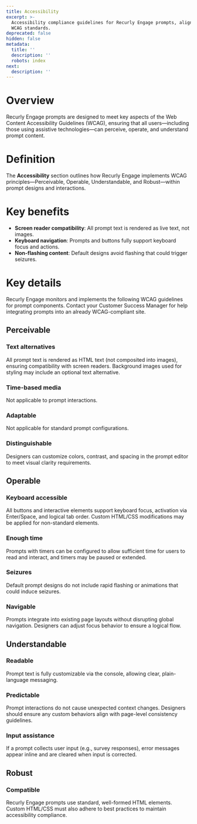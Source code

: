 ```yaml
---
title: Accessibility
excerpt: >-
  Accessibility compliance guidelines for Recurly Engage prompts, aligned with
  WCAG standards.
deprecated: false
hidden: false
metadata:
  title: ''
  description: ''
  robots: index
next:
  description: ''
---
```

# Overview

Recurly Engage prompts are designed to meet key aspects of the Web Content Accessibility Guidelines (WCAG), ensuring that all users—including those using assistive technologies—can perceive, operate, and understand prompt content.

# Definition

The **Accessibility** section outlines how Recurly Engage implements WCAG principles—Perceivable, Operable, Understandable, and Robust—within prompt designs and interactions.

# Key benefits

* **Screen reader compatibility**: All prompt text is rendered as live text, not images.
* **Keyboard navigation**: Prompts and buttons fully support keyboard focus and actions.
* **Non-flashing content**: Default designs avoid flashing that could trigger seizures.

# Key details

Recurly Engage monitors and implements the following WCAG guidelines for prompt components. Contact your Customer Success Manager for help integrating prompts into an already WCAG-compliant site.

## Perceivable

### Text alternatives

All prompt text is rendered as HTML text (not composited into images), ensuring compatibility with screen readers. Background images used for styling may include an optional text alternative.

### Time-based media

Not applicable to prompt interactions.

### Adaptable

Not applicable for standard prompt configurations.

### Distinguishable

Designers can customize colors, contrast, and spacing in the prompt editor to meet visual clarity requirements.

## Operable

### Keyboard accessible

All buttons and interactive elements support keyboard focus, activation via Enter/Space, and logical tab order. Custom HTML/CSS modifications may be applied for non-standard elements.

### Enough time

Prompts with timers can be configured to allow sufficient time for users to read and interact, and timers may be paused or extended.

### Seizures

Default prompt designs do not include rapid flashing or animations that could induce seizures.

### Navigable

Prompts integrate into existing page layouts without disrupting global navigation. Designers can adjust focus behavior to ensure a logical flow.

## Understandable

### Readable

Prompt text is fully customizable via the console, allowing clear, plain-language messaging.

### Predictable

Prompt interactions do not cause unexpected context changes. Designers should ensure any custom behaviors align with page-level consistency guidelines.

### Input assistance

If a prompt collects user input (e.g., survey responses), error messages appear inline and are cleared when input is corrected.

## Robust

### Compatible

Recurly Engage prompts use standard, well-formed HTML elements. Custom HTML/CSS must also adhere to best practices to maintain accessibility compliance.